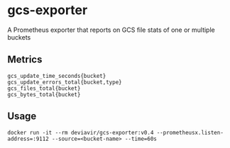 # gcs-exporter

A Prometheus exporter that reports on GCS file stats of one or multiple buckets

## Metrics

```
gcs_update_time_seconds{bucket}
gcs_update_errors_total{bucket,type}
gcs_files_total{bucket}
gcs_bytes_total{bucket}
```

## Usage

```
docker run -it --rm deviavir/gcs-exporter:v0.4 --prometheusx.listen-address=:9112 --source=<bucket-name> --time=60s
```
